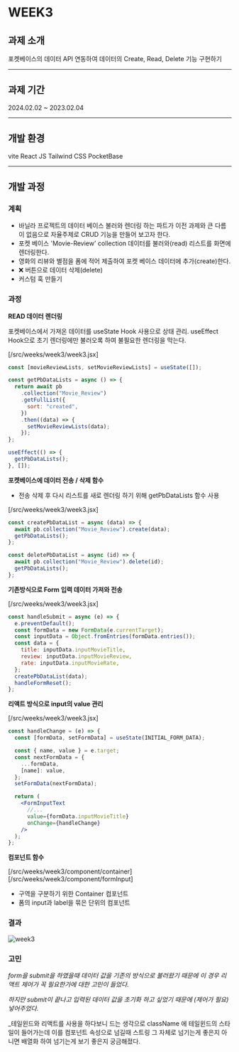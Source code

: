 # WEEK3

## 과제 소개

포켓베이스의 데이터 API 연동하여 데이터의 Create, Read, Delete 기능 구현하기

<hr>

## 과제 기간

2024.02.02 ~ 2023.02.04

<hr>

## 개발 환경

vite
React JS
Tailwind CSS
PocketBase

<hr>

## 개발 과정

### 계획

- 바닐라 프로젝트의 데이터 베이스 불러와 렌더링 하는 파트가 이전 과제와 큰 다름이 없음으로 자율주제로 CRUD 기능을 만들어 보고자 한다.
- 포켓 베이스 'Movie-Review' collection 데이터를 불러와(read) 리스트를 화면에 렌더링한다.
- 영화의 리뷰와 별점을 폼에 적어 제출하여 포켓 베이스 데이터에 추가(create)한다.
- ❌ 버튼으로 데이터 삭제(delete)
- 커스텀 훅 만들기

### 과정

**READ 데이터 렌더링**

포켓베이스에서 가져온 데이터를 useState Hook 사용으로 상태 관리.
useEffect Hook으로 초기 렌더링에만 불러오록 하여 불필요한 렌더링을 막는다.

[/src/weeks/week3/week3.jsx]

```jsx
const [movieReviewLists, setMovieReviewLists] = useState([]);

const getPbDataLists = async () => {
  return await pb
    .collection("Movie_Review")
    .getFullList({
      sort: "created",
    })
    .then((data) => {
      setMovieReviewLists(data);
    });
};

useEffect(() => {
  getPbDataLists();
}, []);
```

**포켓베이스에 데이터 전송 / 삭제 함수**

- 전송 삭제 후 다시 리스트를 새로 렌더링 하기 위해 getPbDataLists 함수 사용

[/src/weeks/week3/week3.jsx]

```jsx
const createPbDataList = async (data) => {
  await pb.collection("Movie_Review").create(data);
  getPbDataLists();
};

const deletePbDataList = async (id) => {
  await pb.collection("Movie_Review").delete(id);
  getPbDataLists();
};
```

**기존방식으로 Form 입력 데이터 가져와 전송**

[/src/weeks/week3/week3.jsx]

```jsx
const handleSubmit = async (e) => {
  e.preventDefault();
  const formData = new FormData(e.currentTarget);
  const inputData = Object.fromEntries(formData.entries());
  const data = {
    title: inputData.inputMovieTitle,
    review: inputData.inputMovieReview,
    rate: inputData.inputMovieRate,
  };
  createPbDataList(data);
  handleFormReset();
};
```

**리액트 방식으로 input의 value 관리**

[/src/weeks/week3/week3.jsx]

```jsx
const handleChange = (e) => {
  const [formData, setFormData] = useState(INITIAL_FORM_DATA);

  const { name, value } = e.target;
  const nextFormData = {
    ...formData,
    [name]: value,
  };
  setFormData(nextFormData);

  return (
    <FormInputText
      //...
      value={formData.inputMovieTitle}
      onChange={handleChange}
    />
  );
};
```

**컴포넌트 함수**

[/src/weeks/week3/component/container]
[/src/weeks/week3/component/formInput]

- 구역을 구분하기 위한 Container 컴포넌트
- 폼의 input과 label을 묶은 단위의 컴포넌트

### 결과

![week3](https://github.com/lin0211/react-hw/assets/139965934/3aca1383-8dcd-4b63-b100-ad978ad59adb)

### 고민

_form을 submit을 하였을때 데이터 값을 기존의 방식으로 불러왔기 때문에 이 경우 리액트 제어가 꼭 필요한가에 대한 고민이 들었다._

_하지만 submit이 끝나고 입력된 데이터 값을 초기화 하고 싶었기 때문에 (제어가 필요) 넣어주었다._

\_테일윈드와 리액트를 사용을 하다보니 드는 생각으로 className 에 테일윈드의 스타일이 들어가는데 이를 컴포넌트 속성으로 넘길때 스트링 그 자체로 넘기는게 좋은지 아니면 배열화 하여 넘기는게 보기 좋은지 궁금해졌다.
